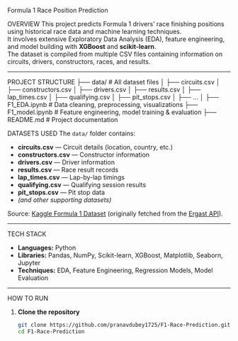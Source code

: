Formula 1 Race Position Prediction

OVERVIEW
This project predicts Formula 1 drivers’ race finishing positions using historical race data and machine learning techniques.  
It involves extensive Exploratory Data Analysis (EDA), feature engineering, and model building with **XGBoost** and **scikit-learn**.  
The dataset is compiled from multiple CSV files containing information on circuits, drivers, constructors, races, and results.

---

PROJECT STRUCTURE
├── data/ # All dataset files
│ ├── circuits.csv
│ ├── constructors.csv
│ ├── drivers.csv
│ ├── results.csv
│ ├── lap_times.csv
│ ├── qualifying.csv
│ ├── pit_stops.csv
│ ├── ...
│
├── F1_EDA.ipynb # Data cleaning, preprocessing, visualizations
├── F1_model.ipynb # Feature engineering, model training & evaluation
├── README.md # Project documentation
 
DATASETS USED
The `data/` folder contains:
- **circuits.csv** — Circuit details (location, country, etc.)
- **constructors.csv** — Constructor information
- **drivers.csv** — Driver information
- **results.csv** — Race result records
- **lap_times.csv** — Lap-by-lap timings
- **qualifying.csv** — Qualifying session results
- **pit_stops.csv** — Pit stop data
- *(and other supporting datasets)*

Source: [Kaggle Formula 1 Dataset](https://www.kaggle.com/datasets) (originally fetched from the [Ergast API](https://ergast.com/mrd/)).

---

TECH STACK
- **Languages:** Python
- **Libraries:** Pandas, NumPy, Scikit-learn, XGBoost, Matplotlib, Seaborn, Jupyter
- **Techniques:** EDA, Feature Engineering, Regression Models, Model Evaluation

---

HOW TO RUN
1. **Clone the repository**
   ```bash
   git clone https://github.com/pranavdubey1725/F1-Race-Prediction.git
   cd F1-Race-Prediction
